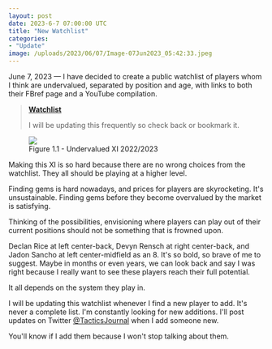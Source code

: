 ```yaml
---
layout: post
date: 2023-6-7 07:00:00 UTC
title: "New Watchlist" 
categories: 
- "Update" 
image: /uploads/2023/06/07/Image-07Jun2023_05:42:33.jpeg
---
```


June 7, 2023 — I have decided to create a public watchlist of players whom I think are undervalued, separated by position and age, with links to both their FBref page and a YouTube compilation.

<!---more--->

> [**Watchlist**](https://tacticsjournal.com/watchlist/) 
> 
> I will be updating this frequently so check back or bookmark it. 

<figure>
    <img src="https://tacticsjournal.com/uploads/2023/06/07/Image-07Jun2023_05:42:33.jpeg">
    <figcaption>Figure 1.1 - Undervalued XI 2022/2023</figcaption>
</figure> 

Making this XI is so hard because there are no wrong choices from the watchlist. They all should be playing at a higher level.

Finding gems is hard nowadays, and prices for players are skyrocketing. It's unsustainable. Finding gems before they become overvalued by the market is satisfying.

Thinking of the possibilities, envisioning where players can play out of their current positions should not be something that is frowned upon.

Declan Rice at left center-back, Devyn Rensch at right center-back, and Jadon Sancho at left center-midfield as an 8. It's so bold, so brave of me to suggest. Maybe in months or even years, we can look back and say I was right because I really want to see these players reach their full potential.

It all depends on the system they play in. 

I will be updating this watchlist whenever I find a new player to add. It's never a complete list. I'm constantly looking for new additions. I'll post updates on Twitter [@TacticsJournal](https://twitter.com/tacticsjournal) when I add someone new.

You'll know if I add them because I won't stop talking about them.
